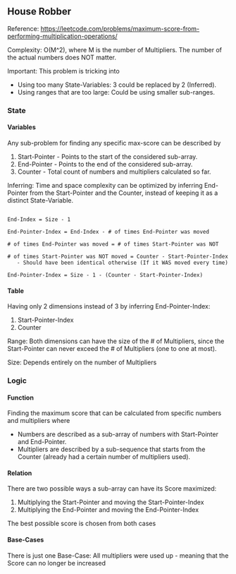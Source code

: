 ## House Robber

Reference: https://leetcode.com/problems/maximum-score-from-performing-multiplication-operations/

Complexity: O(M^2), where M is the number of Multipliers.
The number of the actual numbers does NOT matter.

Important: This problem is tricking into
* Using too many State-Variables: 3 could be replaced by 2 (Inferred).
* Using ranges that are too large: Could be using smaller sub-ranges.


### State

#### Variables

Any sub-problem for finding any specific max-score can be described by
1. Start-Pointer - Points to the start of the considered sub-array.
2. End-Pointer - Points to the end of the considered sub-array.
3. Counter - Total count of numbers and multipliers calculated so far.

Inferring: Time and space complexity can be optimized by inferring
End-Pointer from the Start-Pointer and the Counter, instead of keeping
it as a distinct State-Variable.
````

End-Index = Size - 1

End-Pointer-Index = End-Index - # of times End-Pointer was moved

# of times End-Pointer was moved = # of times Start-Pointer was NOT

# of times Start-Pointer was NOT moved = Counter - Start-Pointer-Index
   - Should have been identical otherwise (If it WAS moved every time)
   
End-Pointer-Index = Size - 1 - (Counter - Start-Pointer-Index)

````

#### Table

Having only 2 dimensions instead of 3 by inferring End-Pointer-Index:
1. Start-Pointer-Index
2. Counter

Range: Both dimensions can have the size of the # of Multipliers,
since the Start-Pointer can never exceed the # of Multipliers
(one to one at most).

Size: Depends entirely on the number of Multipliers


### Logic

#### Function

Finding the maximum score that can be calculated from specific
numbers and multipliers where
* Numbers are described as a sub-array of numbers with Start-Pointer and
End-Pointer.
* Multipliers are described by a sub-sequence that starts from
the Counter (already had a certain number of multipliers used).

#### Relation

There are two possible ways a sub-array can have its Score maximized:
1. Multiplying the Start-Pointer and moving the Start-Pointer-Index
2. Multiplying the End-Pointer and moving the End-Pointer-Index

The best possible score is chosen from both cases

#### Base-Cases

There is just one Base-Case: All multipliers were used up - meaning
that the Score can no longer be increased
